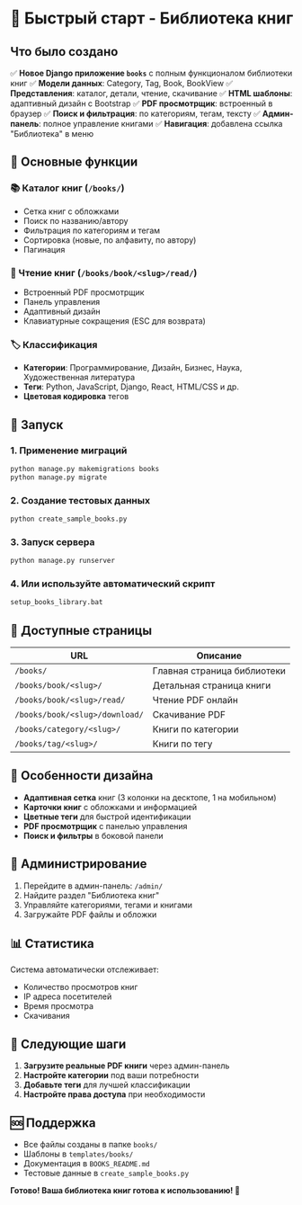 # 🚀 Быстрый старт - Библиотека книг

## Что было создано

✅ **Новое Django приложение `books`** с полным функционалом библиотеки книг
✅ **Модели данных**: Category, Tag, Book, BookView
✅ **Представления**: каталог, детали, чтение, скачивание
✅ **HTML шаблоны**: адаптивный дизайн с Bootstrap
✅ **PDF просмотрщик**: встроенный в браузер
✅ **Поиск и фильтрация**: по категориям, тегам, тексту
✅ **Админ-панель**: полное управление книгами
✅ **Навигация**: добавлена ссылка "Библиотека" в меню

## 🎯 Основные функции

### 📚 Каталог книг (`/books/`)
- Сетка книг с обложками
- Поиск по названию/автору
- Фильтрация по категориям и тегам
- Сортировка (новые, по алфавиту, по автору)
- Пагинация

### 📖 Чтение книг (`/books/book/<slug>/read/`)
- Встроенный PDF просмотрщик
- Панель управления
- Адаптивный дизайн
- Клавиатурные сокращения (ESC для возврата)

### 🏷️ Классификация
- **Категории**: Программирование, Дизайн, Бизнес, Наука, Художественная литература
- **Теги**: Python, JavaScript, Django, React, HTML/CSS и др.
- **Цветовая кодировка** тегов

## 🚀 Запуск

### 1. Применение миграций
```bash
python manage.py makemigrations books
python manage.py migrate
```

### 2. Создание тестовых данных
```bash
python create_sample_books.py
```

### 3. Запуск сервера
```bash
python manage.py runserver
```

### 4. Или используйте автоматический скрипт
```bash
setup_books_library.bat
```

## 📱 Доступные страницы

| URL | Описание |
|-----|----------|
| `/books/` | Главная страница библиотеки |
| `/books/book/<slug>/` | Детальная страница книги |
| `/books/book/<slug>/read/` | Чтение PDF онлайн |
| `/books/book/<slug>/download/` | Скачивание PDF |
| `/books/category/<slug>/` | Книги по категории |
| `/books/tag/<slug>/` | Книги по тегу |

## 🎨 Особенности дизайна

- **Адаптивная сетка** книг (3 колонки на десктопе, 1 на мобильном)
- **Карточки книг** с обложками и информацией
- **Цветные теги** для быстрой идентификации
- **PDF просмотрщик** с панелью управления
- **Поиск и фильтры** в боковой панели

## 🔧 Администрирование

1. Перейдите в админ-панель: `/admin/`
2. Найдите раздел "Библиотека книг"
3. Управляйте категориями, тегами и книгами
4. Загружайте PDF файлы и обложки

## 📊 Статистика

Система автоматически отслеживает:
- Количество просмотров книг
- IP адреса посетителей
- Время просмотра
- Скачивания

## 🎯 Следующие шаги

1. **Загрузите реальные PDF книги** через админ-панель
2. **Настройте категории** под ваши потребности
3. **Добавьте теги** для лучшей классификации
4. **Настройте права доступа** при необходимости

## 🆘 Поддержка

- Все файлы созданы в папке `books/`
- Шаблоны в `templates/books/`
- Документация в `BOOKS_README.md`
- Тестовые данные в `create_sample_books.py`

**Готово! Ваша библиотека книг готова к использованию! 🎉**

